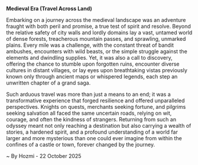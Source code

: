 
**Medieval Era (Travel Across Land)**

Embarking on a journey across the medieval landscape was an adventure fraught with both peril and promise, a true test of spirit and resolve. Beyond the relative safety of city walls and lordly domains lay a vast, untamed world of dense forests, treacherous mountain passes, and sprawling, unmarked plains. Every mile was a challenge, with the constant threat of bandit ambushes, encounters with wild beasts, or the simple struggle against the elements and dwindling supplies. Yet, it was also a call to discovery, offering the chance to stumble upon forgotten ruins, encounter diverse cultures in distant villages, or lay eyes upon breathtaking vistas previously known only through ancient maps or whispered legends, each step an unwritten chapter of a grand saga.

Such arduous travel was more than just a means to an end; it was a transformative experience that forged resilience and offered unparalleled perspectives. Knights on quests, merchants seeking fortune, and pilgrims seeking salvation all faced the same uncertain roads, relying on wit, courage, and often the kindness of strangers. Returning from such an odyssey meant not only reaching a destination but also carrying a wealth of stories, a hardened spirit, and a profound understanding of a world far larger and more mysterious than one could ever imagine from within the confines of a castle or town, forever changed by the journey.

~ By Hozmi - 22 October 2025
